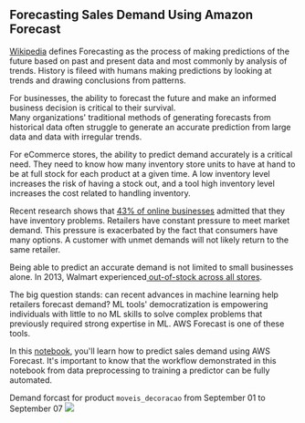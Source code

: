 ## Forecasting Sales Demand Using Amazon Forecast


[Wikipedia](https://en.wikipedia.org/wiki/Forecasting) defines Forecasting as the process of making predictions of the future based on past and present data and most commonly by analysis of trends. History is fileed with humans making predictions by looking at trends and drawing conclusions from patterns. 

For businesses, the ability to forecast the future and make an informed business decision is critical to their survival.  
Many organizations' traditional methods of generating forecasts from historical data often struggle to generate an accurate prediction from large data and data with irregular trends. 

For eCommerce stores, the ability to predict demand accurately is a critical need.  They need to know how many inventory store units to have at hand to be at full stock for each product at a given time.  A low inventory level increases the risk of having a stock out, and a tool high inventory level increases the cost related to handling inventory.


Recent research shows that [43% of online businesses](https://www.veeqo.com/inventory-management) admitted that they have inventory problems. Retailers have constant pressure to meet market demand. This pressure is exacerbated by the fact that consumers have many options. A customer with unmet demands will not likely return to the same retailer. 



Being able to predict an accurate demand is not limited to small businesses alone. In 2013, Walmart experienced[ out-of-stock across all stores](https://www.rsrresearch.com/research/the-walmart-out-of-stock-problem-lessons-learned). 



The big question stands: can recent advances in machine learning help retailers forecast demand? ML tools' democratization is empowering individuals with little to no ML skills to solve complex problems that previously required strong expertise in ML. AWS Forecast is one of these tools.


In this [notebook](./Sales_demand_forecast.ipynb), you'll learn how to predict sales demand using AWS Forecast. It's important to know that the workflow demonstrated in this notebook from data preprocessing to training a predictor can be fully automated.

Demand forcast for product `moveis_decoracao` from September 01 to September 07
![](https://res.cloudinary.com/samueljames/image/upload/v1602065910/Screenshot_2020-10-07_at_12.18.08.png)
